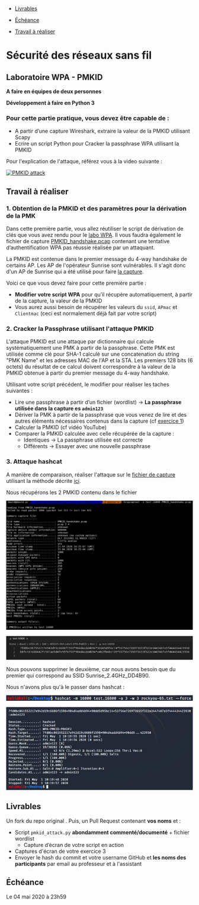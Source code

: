 - [Livrables](#livrables)

- [Échéance](#échéance)

- [Travail à réaliser](#travail-à-réaliser)

# Sécurité des réseaux sans fil

## Laboratoire WPA - PMKID

__A faire en équipes de deux personnes__

__Développement à faire en Python 3__

### Pour cette partie pratique, vous devez être capable de :

* A partir d’une capture Wireshark, extraire la valeur de la PMKID utilisant Scapy
* Ecrire un script Python pour Cracker la passphrase WPA utilisant la PMKID

Pour l'explication de l'attaque, référez vous à la video suivante :

[![PMKID attack](http://img.youtube.com/vi/APkk9C2sydM/0.jpg)](http://www.youtube.com/watch?v=APkk9C2sydM "PMKID attack")


## Travail à réaliser

### 1. Obtention de la PMKID et des paramètres pour la dérivation de la PMK  

Dans cette première partie, vous allez réutiliser le script de dérivation de clés que vous avez rendu pour le [labo WPA](https://github.com/arubinst/HEIGVD-SWI-Labo4-WPA). Il vous faudra également le fichier de capture [PMKID_handshake.pcap](files/PMKID_handshake.pcap) contenant une tentative d’authentification WPA pas réussie réalisée par un attaquant.

La PMKID est contenue dans le premier message du 4-way handshake de certains AP. Les AP de l'opérateur Sunrise sont vulnérables. Il s'agit donc d'un AP de Sunrise qui a été utilisé pour faire [la capture](files/PMKID_handshake.pcap). 

Voici ce que vous devez faire pour cette première partie :

- __Modifier votre script WPA__ pour qu’il récupère automatiquement, à partir de la capture, la valeur de la PMKID
- Vous aurez aussi besoin de récupérer les valeurs du ```ssid```, ```APmac``` et ```Clientmac``` (ceci est normalement déjà fait par votre script) 


### 2. Cracker la Passphrase utilisant l'attaque PMKID

L'attaque PMKID est une attaque par dictionnaire qui calcule systématiquement une PMK à partir de la passphrase. Cette PMK est utilisée comme clé pour SHA-1 calculé sur une concatenation du string "PMK Name" et les adresses MAC de l'AP et la STA. Les premiers 128 bits (6 octets) du résultat de ce calcul doivent correspondre à la valeur de la PMKID obtenue à partir du premier message du 4-way handshake.

Utilisant votre script précédent, le modifier pour réaliser les taches suivantes :

- Lire une passphrase à partir d’un fichier (wordlist) &rarr; __La passphrase utilisée dans la capture es ```admin123```__
- Dériver la PMK à partir de la passphrase que vous venez de lire et des autres éléments nécessaires contenus dans la capture (cf [exercice 1](#1-obtention-de-la-pmkid-et-des-paramètres-pour-la-dérivation-de-la-pmk))
- Calculer la PMKID (cf vidéo YouTube)
- Comparer la PMKID calculée avec celle récupérée de la capture :
   - Identiques &rarr; La passphrase utilisée est correcte
   - Différents &rarr; Essayer avec une nouvelle passphrase


### 3. Attaque hashcat

A manière de comparaison, réaliser l'attaque sur le [fichier de capture](files/PMKID_handshake.pcap) utilisant la méthode décrite [ici](https://hashcat.net/forum/thread-7717.html).

Nous récupérons les 2 PMKID contenu dans le fichier

![](./img/image-20200501160245729.png)

![image-20200501160335353](./img/image-20200501160335353.png)

Nous pouvons supprimer le deuxième, car nous avons besoin que du premier qui correspond au SSID Sunrise_2.4GHz_DD4B90.

Nous n'avons plus qu'à le passer dans hashcat :

![image-20200501162026774](./img/image-20200501162026774.png)

![image-20200501162054734](./img/image-20200501162054734.png)


## Livrables

Un fork du repo original . Puis, un Pull Request contenant **vos noms** et :

- Script ```pmkid_attack.py``` **abondamment commenté/documenté** + fichier wordlist
   - Capture d’écran de votre script en action
- Captures d'écran de votre exercice 3
-	Envoyer le hash du commit et votre username GitHub et **les noms des participants** par email au professeur et à l'assistant


## Échéance

Le 04 mai 2020 à 23h59
